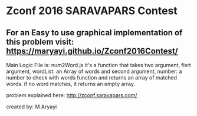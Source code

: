 # Zconf 2016 SARAVAPARS Contest


## For an Easy to use graphical implementation of this problem visit: https://maryayi.github.io/Zconf2016Contest/

Main Logic File is: num2Word.js
it's a function that takes two argument, fisrt argument, wordList: an Array of words
and second argument, number: a number to check with words
function and returns an array of matched words. if no word matches, it returns an empty array.

problem explained here: http://zconf.saravapars.com/

created by: M Aryayi 

